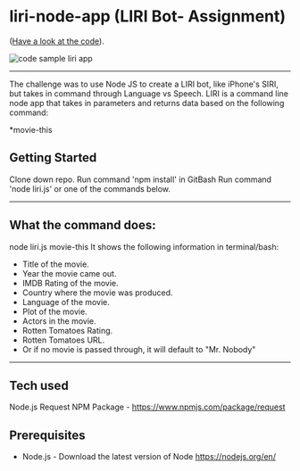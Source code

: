 # liri-node-app (LIRI Bot- Assignment)

 ([Have a look at the code](https://heidijvr.github.io/liri-node-app/)).

<img src="https://heidijvr.github.io/liri-node-app/images/movie-this-screenshot.PNG" alt="code sample liri app">

--------

The challenge was to use Node JS to create a LIRI bot, like iPhone's SIRI, but takes in command through Language vs Speech. LIRI is a command line node app that takes in parameters and returns data based on the following command:

*movie-this

## Getting Started

Clone down repo.
Run command 'npm install' in GitBash
Run command 'node liri.js' or one of the commands below.
 
-----
## What the command does:

node liri.js movie-this <movie name>
It shows the following information in terminal/bash:

* Title of the movie.
* Year the movie came out.
* IMDB Rating of the movie.
* Country where the movie was produced.
* Language of the movie.
* Plot of the movie.
* Actors in the movie.
* Rotten Tomatoes Rating.
* Rotten Tomatoes URL.
* Or if no movie is passed through, it will default to "Mr. Nobody"

-----

## Tech used

Node.js
Request NPM Package - https://www.npmjs.com/package/request

## Prerequisites
- Node.js - Download the latest version of Node https://nodejs.org/en/
